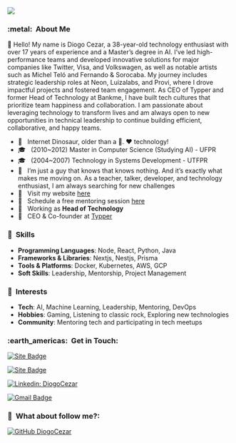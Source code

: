 
![](https://komarev.com/ghpvc/?username=diogocezar&color=006bed)

<h3> :metal: &nbsp;About Me </h3>

👋 Hello! My name is Diogo Cezar, a 38-year-old technology enthusiast with over 17 years of experience and a Master’s degree in AI. I’ve led high-performance teams and developed innovative solutions for major companies like Twitter, Visa, and Volkswagen, as well as notable artists such as Michel Teló and Fernando & Sorocaba. My journey includes strategic leadership roles at Neon, Luizalabs, and Provi, where I drove impactful projects and fostered team engagement. As CEO of Typper and former Head of Technology at Bankme, I have built tech cultures that prioritize team happiness and collaboration. I am passionate about leveraging technology to transform lives and am always open to new opportunities in technical leadership to continue building efficient, collaborative, and happy teams.

- 🤔 &nbsp; Internet Dinosaur, older than a 💾. ♥️ technology!
- 🎓 &nbsp; (2010~2012) Master in Computer Science (Studying AI) - UFPR
- 🎓 &nbsp; (2004~2007) Technology in Systems Development - UTFPR
- 💭 &nbsp; I’m just a guy that knows that knows nothing. And it’s exactly what makes me moving on. As a teacher, talker, developer, and technology enthusiast, I am always searching for new challenges
- 📄 &nbsp; Visit my website <a href="https://www.diogocezar.dev">here</a>
- 🌱 &nbsp; Schedule a free mentoring session <a href="https://diocodes.dev">here</a>
- 💼 &nbsp; Working as **Head of Technology**
- 💼 &nbsp; CEO & Co-founder at <a href="https://typper.io/">Typper</a>

<h3> 🧠 &nbsp;Skills </h3>

- **Programming Languages**: Node, React, Python, Java
- **Frameworks & Libraries**: Nextjs, Nestjs, Prisma
- **Tools & Platforms**: Docker, Kubernetes, AWS, GCP
- **Soft Skills**: Leadership, Mentorship, Project Management

<h3> 📒 &nbsp;Interests </h3>

- **Tech**: AI, Machine Learning, Leadership, Mentoring, DevOps
- **Hobbies**: Gaming, Listening to classic rock, Exploring new technologies
- **Community**: Mentoring tech and participating in tech meetups

<h3> :earth_americas: &nbsp;Get in Touch: </h3>

[![Site Badge](https://img.shields.io/badge/-https://diogocezar.dev-006bed?style=flat-square&logo=website&logoColor=white&link=https://diogocezar.dev)](https://diogocezar.dev)

[![Site Badge](https://img.shields.io/badge/-https://diocodes.dev-006bed?style=flat-square&logo=website&logoColor=white&link=https://diocodes.dev)](https://diocodes.dev)

[![Linkedin: DiogoCezar](https://img.shields.io/badge/-diogocezar-blue?style=flat-square&logo=Linkedin&logoColor=white&link=https://www.linkedin.com/in/diogocezar/)](https://www.linkedin.com/in/diogocezar/)

[![Gmail Badge](https://img.shields.io/badge/-diogo@diogocezar.com-006bed?style=flat-square&logo=Gmail&logoColor=white&link=mailto:diogo@diogocezar.com)](mailto:diogo@diogocezar.com)


<h3> 👀 &nbsp;What about follow me?: </h3> 

[![GitHub DiogoCezar](https://img.shields.io/github/followers/diogocezar?label=follow&style=social)](https://github.com/diogocezar)
